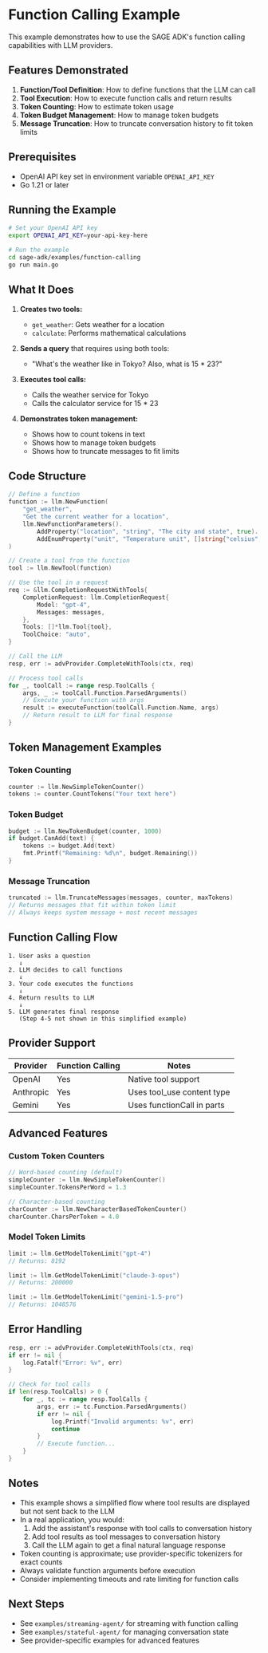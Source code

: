 # Function Calling Example

This example demonstrates how to use the SAGE ADK's function calling capabilities with LLM providers.

## Features Demonstrated

1. **Function/Tool Definition**: How to define functions that the LLM can call
2. **Tool Execution**: How to execute function calls and return results
3. **Token Counting**: How to estimate token usage
4. **Token Budget Management**: How to manage token budgets
5. **Message Truncation**: How to truncate conversation history to fit token limits

## Prerequisites

- OpenAI API key set in environment variable `OPENAI_API_KEY`
- Go 1.21 or later

## Running the Example

```bash
# Set your OpenAI API key
export OPENAI_API_KEY=your-api-key-here

# Run the example
cd sage-adk/examples/function-calling
go run main.go
```

## What It Does

1. **Creates two tools:**
   - `get_weather`: Gets weather for a location
   - `calculate`: Performs mathematical calculations

2. **Sends a query** that requires using both tools:
   - "What's the weather like in Tokyo? Also, what is 15 * 23?"

3. **Executes tool calls:**
   - Calls the weather service for Tokyo
   - Calls the calculator service for 15 * 23

4. **Demonstrates token management:**
   - Shows how to count tokens in text
   - Shows how to manage token budgets
   - Shows how to truncate messages to fit limits

## Code Structure

```go
// Define a function
function := llm.NewFunction(
    "get_weather",
    "Get the current weather for a location",
    llm.NewFunctionParameters().
        AddProperty("location", "string", "The city and state", true).
        AddEnumProperty("unit", "Temperature unit", []string{"celsius", "fahrenheit"}, false),
)

// Create a tool from the function
tool := llm.NewTool(function)

// Use the tool in a request
req := &llm.CompletionRequestWithTools{
    CompletionRequest: llm.CompletionRequest{
        Model: "gpt-4",
        Messages: messages,
    },
    Tools: []*llm.Tool{tool},
    ToolChoice: "auto",
}

// Call the LLM
resp, err := advProvider.CompleteWithTools(ctx, req)

// Process tool calls
for _, toolCall := range resp.ToolCalls {
    args, _ := toolCall.Function.ParsedArguments()
    // Execute your function with args
    result := executeFunction(toolCall.Function.Name, args)
    // Return result to LLM for final response
}
```

## Token Management Examples

### Token Counting
```go
counter := llm.NewSimpleTokenCounter()
tokens := counter.CountTokens("Your text here")
```

### Token Budget
```go
budget := llm.NewTokenBudget(counter, 1000)
if budget.CanAdd(text) {
    tokens := budget.Add(text)
    fmt.Printf("Remaining: %d\n", budget.Remaining())
}
```

### Message Truncation
```go
truncated := llm.TruncateMessages(messages, counter, maxTokens)
// Returns messages that fit within token limit
// Always keeps system message + most recent messages
```

## Function Calling Flow

```
1. User asks a question
   ↓
2. LLM decides to call functions
   ↓
3. Your code executes the functions
   ↓
4. Return results to LLM
   ↓
5. LLM generates final response
   (Step 4-5 not shown in this simplified example)
```

## Provider Support

| Provider   | Function Calling | Notes                      |
|------------|-----------------|----------------------------|
| OpenAI     |  Yes          | Native tool support        |
| Anthropic  |  Yes          | Uses tool_use content type |
| Gemini     |  Yes          | Uses functionCall in parts |

## Advanced Features

### Custom Token Counters

```go
// Word-based counting (default)
simpleCounter := llm.NewSimpleTokenCounter()
simpleCounter.TokensPerWord = 1.3

// Character-based counting
charCounter := llm.NewCharacterBasedTokenCounter()
charCounter.CharsPerToken = 4.0
```

### Model Token Limits

```go
limit := llm.GetModelTokenLimit("gpt-4")
// Returns: 8192

limit := llm.GetModelTokenLimit("claude-3-opus")
// Returns: 200000

limit := llm.GetModelTokenLimit("gemini-1.5-pro")
// Returns: 1048576
```

## Error Handling

```go
resp, err := advProvider.CompleteWithTools(ctx, req)
if err != nil {
    log.Fatalf("Error: %v", err)
}

// Check for tool calls
if len(resp.ToolCalls) > 0 {
    for _, tc := range resp.ToolCalls {
        args, err := tc.Function.ParsedArguments()
        if err != nil {
            log.Printf("Invalid arguments: %v", err)
            continue
        }
        // Execute function...
    }
}
```

## Notes

- This example shows a simplified flow where tool results are displayed but not sent back to the LLM
- In a real application, you would:
  1. Add the assistant's response with tool calls to conversation history
  2. Add tool results as tool messages to conversation history
  3. Call the LLM again to get a final natural language response
- Token counting is approximate; use provider-specific tokenizers for exact counts
- Always validate function arguments before execution
- Consider implementing timeouts and rate limiting for function calls

## Next Steps

- See `examples/streaming-agent/` for streaming with function calling
- See `examples/stateful-agent/` for managing conversation state
- See provider-specific examples for advanced features
